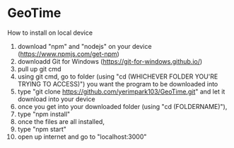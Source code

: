 # GeoTime

How to install on local device
1. download "npm" and "nodejs" on your device (https://www.npmjs.com/get-npm)
2. downloadd Git for Windows (https://git-for-windows.github.io/)
3. pull up git cmd 
4. using git cmd, go to folder (using "cd (WHICHEVER FOLDER YOU'RE TRYING TO ACCESS)") you want the program to be downloaded into
5. type "git clone https://github.com/yerimpark103/GeoTime.git" and let it download into your device
6. once you get into your downloaded folder (using "cd (FOLDERNAME)"), 
7. type "npm install"
8. once the files are all installed,
9. type "npm start"
10. open up internet and go to "localhost:3000"

